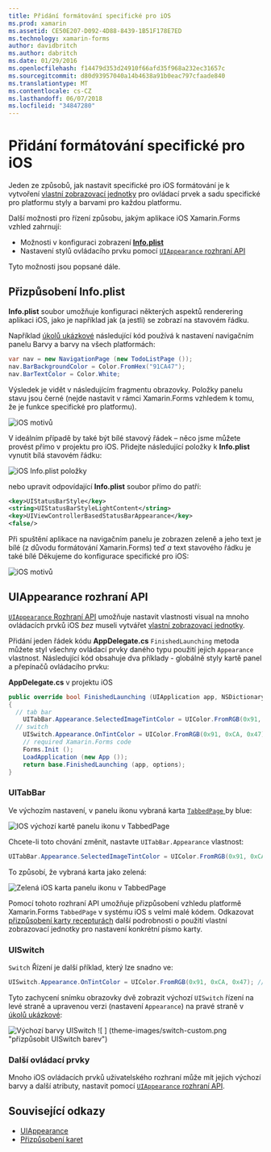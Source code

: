 ```yaml
---
title: Přidání formátování specifické pro iOS
ms.prod: xamarin
ms.assetid: CE50E207-D092-4D88-8439-1B51F178E7ED
ms.technology: xamarin-forms
author: davidbritch
ms.author: dabritch
ms.date: 01/29/2016
ms.openlocfilehash: f14479d353d24910f66afd35f968a232ec31657c
ms.sourcegitcommit: d80d93957040a14b4638a91b0eac797cfaade840
ms.translationtype: MT
ms.contentlocale: cs-CZ
ms.lasthandoff: 06/07/2018
ms.locfileid: "34847280"
---
```

# <a name="adding-ios-specific-formatting"></a>Přidání formátování specifické pro iOS

Jeden ze způsobů, jak nastavit specifické pro iOS formátování je k vytvoření [vlastní zobrazovací jednotky](~/xamarin-forms/app-fundamentals/custom-renderer/index.md) pro ovládací prvek a sadu specifické pro platformu styly a barvami pro každou platformu.

Další možnosti pro řízení způsobu, jakým aplikace iOS Xamarin.Forms vzhled zahrnují:

* Možnosti v konfiguraci zobrazení [ **Info.plist**](#info-plist)
* Nastavení stylů ovládacího prvku pomocí [ `UIAppearance` rozhraní API](#uiappearance)

Tyto možnosti jsou popsané dále.

<a name="info-plist"/>

## <a name="customizing-infoplist"></a>Přizpůsobení Info.plist

**Info.plist** soubor umožňuje konfiguraci některých aspektů renderering aplikaci iOS, jako je například jak (a jestli) se zobrazí na stavovém řádku.

Například [úkolů ukázkové](https://developer.xamarin.com/samples/xamarin-forms/Todo/) následující kód používá k nastavení navigačním panelu Barvy a barvy na všech platformách:

```csharp
var nav = new NavigationPage (new TodoListPage ());
nav.BarBackgroundColor = Color.FromHex("91CA47");
nav.BarTextColor = Color.White;
```

Výsledek je vidět v následujícím fragmentu obrazovky. Položky panelu stavu jsou černé (nejde nastavit v rámci Xamarin.Forms vzhledem k tomu, že je funkce specifické pro platformu).

![](theme-images/status-default-sml.png "iOS motivů")

V ideálním případě by také být bílé stavový řádek – něco jsme můžete provést přímo v projektu pro iOS. Přidejte následující položky k **Info.plist** vynutit bílá stavovém řádku:

![](theme-images/info-plist.png "iOS Info.plist položky")

nebo upravit odpovídající **Info.plist** soubor přímo do patří:

```xml
<key>UIStatusBarStyle</key>
<string>UIStatusBarStyleLightContent</string>
<key>UIViewControllerBasedStatusBarAppearance</key>
<false/>
```

Při spuštění aplikace na navigačním panelu je zobrazen zeleně a jeho text je bílé (z důvodu formátování Xamarin.Forms) teď *a* text stavového řádku je také bílé Děkujeme do konfigurace specifické pro iOS:

![](theme-images/status-white-sml.png "iOS motivů")

<a name="uiappearance"/>

## <a name="uiappearance-api"></a>UIAppearance rozhraní API

[ `UIAppearance` Rozhraní API](~/ios/user-interface/ios-ui/introduction-to-the-appearance-api.md) umožňuje nastavit vlastnosti visual na mnoho ovládacích prvků iOS *bez* museli vytvářet [vlastní zobrazovací jednotky](~/xamarin-forms/app-fundamentals/custom-renderer/index.md).

Přidání jeden řádek kódu **AppDelegate.cs** `FinishedLaunching` metoda můžete styl všechny ovládací prvky daného typu použití jejich `Appearance` vlastnost. Následující kód obsahuje dva příklady - globálně styly kartě panel a přepínačů ovládacího prvku:

**AppDelegate.cs** v projektu iOS

```csharp
public override bool FinishedLaunching (UIApplication app, NSDictionary options)
{
  // tab bar
    UITabBar.Appearance.SelectedImageTintColor = UIColor.FromRGB(0x91, 0xCA, 0x47); // green
  // switch
    UISwitch.Appearance.OnTintColor = UIColor.FromRGB(0x91, 0xCA, 0x47); // green
    // required Xamarin.Forms code
    Forms.Init ();
    LoadApplication (new App ());
    return base.FinishedLaunching (app, options);
}
```

### <a name="uitabbar"></a>UITabBar

Ve výchozím nastavení, v panelu ikonu vybraná karta [ `TabbedPage` ](~/xamarin-forms/app-fundamentals/navigation/tabbed-page.md) by blue:

![](theme-images/tabbar-default.png "IOS výchozí kartě panelu ikonu v TabbedPage")

Chcete-li toto chování změnit, nastavte `UITabBar.Appearance` vlastnost:

```csharp
UITabBar.Appearance.SelectedImageTintColor = UIColor.FromRGB(0x91, 0xCA, 0x47); // green
```

To způsobí, že vybraná karta jako zelená:

![](theme-images/tabbar-custom.png "Zelená iOS karta panelu ikonu v TabbedPage")

Pomocí tohoto rozhraní API umožňuje přizpůsobení vzhledu platformě Xamarin.Forms `TabbedPage` v systému iOS s velmi malé kódem. Odkazovat [přizpůsobení karty recepturách](https://developer.xamarin.com/recipes/cross-platform/xamarin-forms/ios/customize-tabs/) další podrobnosti o použití vlastní zobrazovací jednotky pro nastavení konkrétní písmo karty.

### <a name="uiswitch"></a>UISwitch

`Switch` Řízení je další příklad, který lze snadno ve:

```csharp
UISwitch.Appearance.OnTintColor = UIColor.FromRGB(0x91, 0xCA, 0x47); // green
```

Tyto zachycení snímku obrazovky dvě zobrazit výchozí `UISwitch` řízení na levé straně a upravenou verzi (nastavení `Appearance`) na pravé straně v [úkolů ukázkové](https://developer.xamarin.com/samples/xamarin-forms/Todo/):

![](theme-images/switch-default.png "Výchozí barvy UISwitch") ![ ] (theme-images/switch-custom.png "přizpůsobit UISwitch barev")

### <a name="other-controls"></a>Další ovládací prvky

Mnoho iOS ovládacích prvků uživatelského rozhraní může mít jejich výchozí barvy a další atributy, nastavit pomocí [ `UIAppearance` rozhraní API](~/ios/user-interface/ios-ui/introduction-to-the-appearance-api.md).



## <a name="related-links"></a>Související odkazy

- [UIAppearance](~/ios/user-interface/ios-ui/introduction-to-the-appearance-api.md)
- [Přizpůsobení karet](https://developer.xamarin.com/recipes/cross-platform/xamarin-forms/ios/customize-tabs/)
